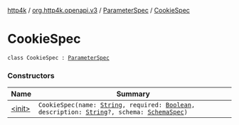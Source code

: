 [http4k](../../../index.md) / [org.http4k.openapi.v3](../../index.md) / [ParameterSpec](../index.md) / [CookieSpec](./index.md)

# CookieSpec

`class CookieSpec : `[`ParameterSpec`](../index.md)

### Constructors

| Name | Summary |
|---|---|
| [&lt;init&gt;](-init-.md) | `CookieSpec(name: `[`String`](https://kotlinlang.org/api/latest/jvm/stdlib/kotlin/-string/index.html)`, required: `[`Boolean`](https://kotlinlang.org/api/latest/jvm/stdlib/kotlin/-boolean/index.html)`, description: `[`String`](https://kotlinlang.org/api/latest/jvm/stdlib/kotlin/-string/index.html)`?, schema: `[`SchemaSpec`](../../-schema-spec/index.md)`)` |
